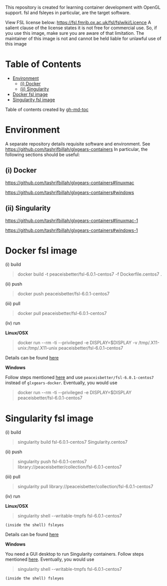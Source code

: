 This repository is created for learning container development with OpenGL support. fsl and fsleyes in particular, are the target software.

View FSL license below:  https://fsl.fmrib.ox.ac.uk/fsl/fslwiki/Licence
A salient clause of the license states it is not free for commercial use. So, if you use this image, make sure you are aware of that limitation. 
The maintainer of this image is not and cannot be held liable for unlawful use of this image

Table of Contents
=================

   * [Environment](#environment)
      * [(i) Docker](#i-docker)
      * [(ii) Singularity](#ii-singularity)
   * [Docker fsl image](#docker-fsl-image)
   * [Singularity fsl image](#singularity-fsl-image)

Table of contents created by [gh-md-toc](https://github.com/ekalinin/github-markdown-toc)


# Environment

A separate repository details requisite software and environment. See https://github.com/tashrifbillah/glxgears-containers
In particular, the following sections should be useful:

## (i) Docker

https://github.com/tashrifbillah/glxgears-containers#linuxmac

https://github.com/tashrifbillah/glxgears-containers#windows


## (ii) Singularity

https://github.com/tashrifbillah/glxgears-containers#linuxmac-1

https://github.com/tashrifbillah/glxgears-containers#windows-1



# Docker fsl image


(i) build

> docker build -t peaceisbetter/fsl-6.0.1-centos7 -f Dockerfile.centos7 .


(ii) push

> docker push peaceisbetter/fsl-6.0.1-centos7


(iii) pull

> docker pull peaceisbetter/fsl-6.0.1-centos7


(iv) run

**Linux/OSX**

> docker run --rm -ti --privileged -e DISPLAY=$DISPLAY -v /tmp/.X11-unix:/tmp/.X11-unix peaceisbetter/fsl-6.0.1-centos7

Details can be found [here](https://github.com/tashrifbillah/glxgears-containers#linuxmac)


**Windows**

Follow steps mentioned [here](https://github.com/tashrifbillah/glxgears-containers#windows) and use `peaceisbetter/fsl-6.0.1-centos7` instead of `glxgears-docker`. Eventually, you would use

> docker run --rm -ti --privileged -e DISPLAY=$DISPLAY peaceisbetter/fsl-6.0.1-centos7


# Singularity fsl image


(i) build

> singularity build fsl-6.0.1-centos7 Singularity.centos7


(ii) push

> singularity push fsl-6.0.1-centos7 library://peaceisbetter/collection/fsl-6.0.1-centos7


(iii) pull

> singularity pull library://peaceisbetter/collection/fsl-6.0.1-centos7


(iv) run

**Linux/OSX**

> singularity shell --writable-tmpfs fsl-6.0.1-centos7
    
    (inside the shell) fsleyes

Details can be found [here](https://github.com/tashrifbillah/glxgears-containers#linuxmac-1)


**Windows**

You need a GUI desktop to run Singularity containers. Follow steps mentioned [here](https://github.com/tashrifbillah/glxgears-containers#windows-1). Eventually, you would use

> singularity shell --writable-tmpfs fsl-6.0.1-centos7

    (inside the shell) fsleyes



